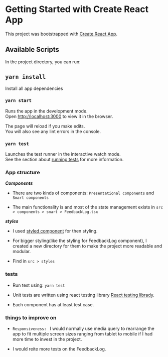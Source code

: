 # Getting Started with Create React App

This project was bootstrapped with [Create React App](https://github.com/facebook/create-react-app).

## Available Scripts

In the project directory, you can run:

## `yarn install`

Install all app dependencies

### `yarn start`

Runs the app in the development mode.\
Open [http://localhost:3000](http://localhost:3000) to view it in the browser.

The page will reload if you make edits.\
You will also see any lint errors in the console.

### `yarn test`

Launches the test runner in the interactive watch mode.\
See the section about [running tests](https://facebook.github.io/create-react-app/docs/running-tests) for more information.

### App structure

***Components***
- There are two kinds of components: `Presentational components` and `Smart components`

- The main functionality is and most of the state management exists in `src > components > smart > FeedbackLog.tsx`

***styles***
- I used [styled component](https://styled-components.com/) for then styling.

- For bigger styling(like the styling for FeedbackLog component), I created a new directory for them to make the project more readable and modular.

- Find in `src > styles`



### tests 

- Run test using: `yarn test`

- Unit tests are written using react testing library [React testing librady](https://testing-library.com/docs/react-testing-library/intro/).

- Each component has at least test case.

### things to improve on

- `Responsiveness: ` I would normally use media query to rearrange the app to fit multiple screen sizes ranging from tablet to mobile if I had more time to invest in the project.

- I would reite more tests on the FeedbackLog.
